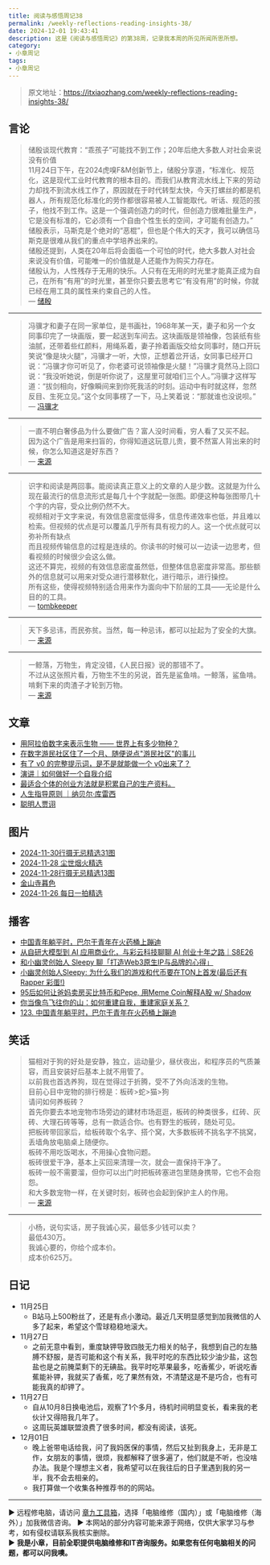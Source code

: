 ```yaml
---
title: 阅读与感悟周记38
permalink: /weekly-reflections-reading-insights-38/
date: 2024-12-01 19:43:41
description: 这是《阅读与感悟周记》的第38周，记录我本周的所见所闻所思所想。
category:
- 小章周记
tags:
- 小章周记
---
```


> 原文地址：<https://itxiaozhang.com/weekly-reflections-reading-insights-38/>  

## 言论
>
> 储殷谈现代教育：“乖孩子”可能找不到工作；20年后绝大多数人对社会来说没有价值  
> 11月24日下午，在2024虎嗅F&M创新节上，储殷分享道，“标准化、规范化，这是现代工业时代教育的根本目的。而我们从教育流水线上下来的劳动力却找不到流水线工作了，原因就在于时代转型太快，今天打螺丝的都是机器人，所有规范化标准化的劳作都很容易被人工智能取代。听话、规范的孩子，他找不到工作。这是一个强调创造力的时代，但创造力很难批量生产，它是没有标准的，它必须有一个自由个性生长的空间，才可能有创造力。”  
> 储殷表示，马斯克是个绝对的“恶棍”，但也是个伟大的天才，我可以确信马斯克是很难从我们的重点中学培养出来的。  
> 储殷还提到，人类在20年后将会面临一个可怕的时代，绝大多数人对社会来说没有价值，可能唯一的价值就是人还能作为购买力存在。  
> 储殷认为，人性残存于无用的快乐。人只有在无用的时光里才能真正成为自己，在所有“有用”的时光里，甚至你只要去思考它“有没有用”的时候，你就已经在用工具的属性来约束自己的人性。  
— [储殷](https://jandan.net/t/5799774)

---

> 冯骥才和妻子在同一家单位，是书画社，1968年某一天，妻子和另一个女同事印完了一块画版，要一起送到车间去。这块画版是领袖像，包装纸有些油腻，还带着些红颜料，用绳系着，妻子拎着画版交给女同事时，随口开玩笑说“像是块火腿”，冯骥才一听，大惊，正想着岔开话，女同事已经开口说：“冯骥才你可听见了，你老婆可说领袖像是火腿！”冯骥才竟然马上回口说：“我没听她说，倒是听你说了，这屋里可就咱们三个人。”冯骥才这样写道：“拔剑相向，好像瞬间来到你死我活的时刻。运动中有时就这样，忽然反目、生死立见。”这个女同事楞了一下，马上笑着说：“那就谁也没说呗。”  
— [冯骥才](https://jandan.net/t/5799774)

---

> 一直不明白奢侈品为什么要做广告？富人没时间看，穷人看了又买不起。  
> 因为这个广告是用来扫盲的，你得知道这玩意儿贵，要不然富人背出来的时候，你怎么知道这是好东西？  
— [来源](https://jandan.net/t/5800131)

---

> 识字和阅读是两回事。能阅读真正意义上的文章的人是少数。这就是为什么现在最流行的信息流形式是每几十个字就配一张图。即便这种每张图带几十个字的内容，受众比例仍然不大。  
> 视频相对于文字来说，有效信息密度低得多，信息传递效率也低，并且难以检索。但视频的优点是可以覆盖几乎所有具有视力的人。这一个优点就可以弥补所有缺点  
> 而且视频传输信息的过程是连续的。你读书的时候可以一边读一边思考，但看视频的时候很少会这么做。  
> 这还不算完，视频的有效信息密度虽然低，但整体信息密度非常高。那些额外的信息就可以用来对受众进行潜移默化，进行暗示，进行操控。  
> 所有这些，使得视频特别适合用来作为面向中下阶层的工具——无论是什么目的的工具。  
— [tombkeeper](https://weibo.com/u/1408024305)

---

> 天下多忌讳，而民弥贫。当然，每一种忌讳，都可以扯起为了安全的大旗。  
— [来源](https://weibo.com/u/1408024305)

---

> 一鲸落，万物生，肯定没错，《人民日报》说的那错不了。  
> 不过从这张照片看，万物生不生的另说，首先是鲨鱼啃。一鲸落，鲨鱼啃。啃剩下来的肉渣子才轮到万物。  
— [来源](https://weibo.com/u/6827625527)

## 文章

- [用阿拉伯数字来表示生物 —— 世界上有多少物种？](https://springwood.me/species-in-ncbi-taxonid/)
- [在数字游民社区住了一个月、随便说点"游民社区"的事儿](https://www.v2ex.com/t/1093626)
- [有了 v0 的完整提示词，是不是就能做一个 v0出来了？](https://baoyu.io/blog/complete-prompt-can-make-v0)
- [演讲｜如何做好一个自我介绍](https://mp.weixin.qq.com/s?__biz=MjM5MTc5NTk1MQ==&mid=2451983231&idx=1&sn=4c9391b19771023a074810c82ef3dc31)
- [最适合个体的创业方法就是积累自己的生产资料。](https://m.okjike.com/originalPosts/6741d6ed489f2ca104399af3)
- [人生指导原则 ｜纳贝尔·库雷西](https://mp.weixin.qq.com/s/JOi2QyRx8NKPvJhxJU3xUA)
- [聪明人贾诩](https://wangyurui.com/posts/cong-ming-ren-jia-xu-ec2ce6e4)

## 图片

- [2024-11-30行摄无忌精选31图](https://500px.com.cn/community/set/71d39097ffaf4d52af3b7a78ba3603ed/details)
- [2024-11-28 尘世烟火精选](https://500px.com.cn/community/set/109305642fae4f709bef232794b16ee0/details)
- [2024-11-28行摄无忌精选13图](https://500px.com.cn/community/set/c3a017f7924849a6910b4091d6a04773/details)
- [金山寺暮色](https://500px.com.cn/community/set/f00f17989a004855bcbaa092cc22e781/details)
- [2024-11-26 每日一拍精选](https://500px.com.cn/community/set/8ee35a3fb65d4a3795bc5f7abc247c38/details)

## 播客

- [中国青年躺平时，巴尔干青年在火药桶上蹦迪](https://www.xiaoyuzhoufm.com/episode/6749402bc3b2a2f3344e9f24)
- [从自研大模型到 AI 应用商业化，与彩云科技聊聊 AI 创业十年之路｜S8E26](https://www.xiaoyuzhoufm.com/episode/67496e07458a0d6c66bc5e10)
- [和小幽灵创始人 Sleepy 聊「打造Web3原生IP与品牌的心得」](https://www.xiaoyuzhoufm.com/episode/6524251450cf691d24512af1)
- [小幽灵创始人Sleepy: 为什么我们的游戏和代币要在TON上首发(最后还有 Rapper 彩蛋!)](https://www.xiaoyuzhoufm.com/episode/669a5ce08fcadceb90846858)
- [95后如何让爸妈卖房买比特币和Pepe, 用Meme Coin解释A股 w/ Shadow](https://www.xiaoyuzhoufm.com/episode/6737026a43dc3a4387db0fc0)
- [你当像鸟飞往你的山：如何重建自我，重建家庭关系？](https://www.xiaoyuzhoufm.com/episode/674502563e619807d500fe5e)
- [123. 中国青年躺平时，巴尔干青年在火药桶上蹦迪](https://www.xiaoyuzhoufm.com/episode/6749402bc3b2a2f3344e9f24)

## 笑话
>
> 猫相对于狗的好处是安静，独立，运动量少，昼伏夜出，和程序员的气质兼容，而且安装好后基本上就不用管了。  
> 以前我也首选养狗，现在觉得过于折腾，受不了外向活泼的生物。  
> 目前心目中宠物的排行榜是：板砖>蛇>猫>狗  
> 请问如何养板砖？  
> 首先你要去本地宠物市场旁边的建材市场逛逛，板砖的种类很多，红砖、灰砖、大理石砖等等，总有一款适合你。也有野生的板砖，随处可见。  
> 把板砖带回家后，给板砖取个名字、搭个窝，大多数板砖不挑名字不挑窝，丢墙角放电脑桌上随便你。  
> 板砖不用吃饭喝水，不用操心食物问题。  
> 板砖很爱干净，基本上买回来清理一次，就会一直保持干净了。  
> 板砖一般不需要溜，但你可以出门时把板砖塞进包里随身携带，它也不会抱怨。  
> 和大多数宠物一样，在关键时刻，板砖也会起到保护主人的作用。  
— [来源](https://jandan.net/t/5799655)

---

> 小杨，说句实话，房子我诚心买，最低多少钱可以卖？  
> 最低430万。  
> 我诚心要的，你给个成本价。  
> 成本价625万。  

## 日记

- 11月25日
  - B站马上500粉丝了，还是有点小激动。最近几天明显感觉到加我微信的人多了起来，希望这个雪球稳稳地滚大。
- 11月27日
  - 之前无意中看到，重度缺钾导致四肢无力相关的帖子，我想到自己的左胳膊不舒服，是否可能和这个有关系，我平时吃的东西比较少油少盐，这包盐也是之前腌菜剩下的无碘盐。我平时吃苹果最多，吃香蕉少，听说吃香蕉能补钾，我就买了香蕉，吃了果然有效，不清楚这是不是巧合，也有可能我真的却钾了。
- 11月27日
  - 自从10月8日换电池后，观察了1个多月，待机时间明显变长，看来我的老伙计又得陪我几年了。
  - 这周玩英雄联盟浪费了很多时间，都没有阅读，该死。
- 12月01日
  - 晚上爸带电话给我，问了我妈医保的事情，然后又扯到我身上，无非是工作，女朋友的事情，很烦，我都解释了很多遍了，他们就是不听，也没啥办法。我是个理想主义者，我希望可以在我往后的日子里遇到我的另一半，我不会去相亲的。
  - 我打算做一个收集各种推荐书的的网站。

---
▶ 远程修电脑，请访问 [章九工具箱](https://zhang9.com/)，选择「电脑维修（国内）」或「电脑维修（海外）」加我微信咨询。 
▶ 本网站的部分内容可能来源于网络，仅供大家学习与参考，如有侵权请联系我核实删除。  
▶ **我是小章，目前全职提供电脑维修和IT咨询服务。如果您有任何电脑相关的问题，都可以问我噢。**  
